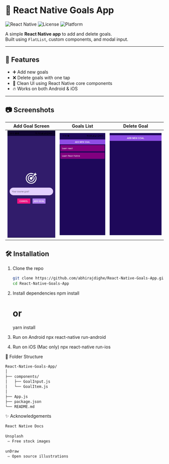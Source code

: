 # 📌 React Native Goals App

![React Native](https://img.shields.io/badge/React%20Native-0.76-blue?logo=react&logoColor=white)
![License](https://img.shields.io/badge/License-MIT-green)
![Platform](https://img.shields.io/badge/Platform-Android%20%7C%20iOS-lightgrey)

A simple **React Native app** to add and delete goals.  
Built using `FlatList`, custom components, and modal input.

---

## 🚀 Features
- ➕ Add new goals
- ❌ Delete goals with one tap
- 📱 Clean UI using React Native core components
- 🔥 Works on both Android & iOS

---

## 📷 Screenshots

| Add Goal Screen | Goals List | Delete Goal |
|-----------------|------------|-------------|
| ![Add Goal](./assets/screenshots/add-goal.jpeg) | ![Goals List](./assets//screenshots/goal-List.jpeg) | ![Delete Goal](./assets//screenshots/delete-goal.jpeg) |



## 🛠️ Installation

1. Clone the repo
   ```bash
   git clone https://github.com/abhirajdighe/React-Native-Goals-App.git
   cd React-Native-Goals-App

2. Install dependencies
    npm install
    # or
    yarn install

3. Run on Android
    npx react-native run-android

4. Run on iOS (Mac only)
    npx react-native run-ios

📂 Folder Structure

    React-Native-Goals-App/
    │
    ├── components/
    │   ├── GoalInput.js
    │   └── GoalItem.js
    │
    ├── App.js
    ├── package.json
    └── README.md

✨ Acknowledgements

    React Native Docs

    Unsplash
     – Free stock images

    unDraw
     – Open source illustrations

